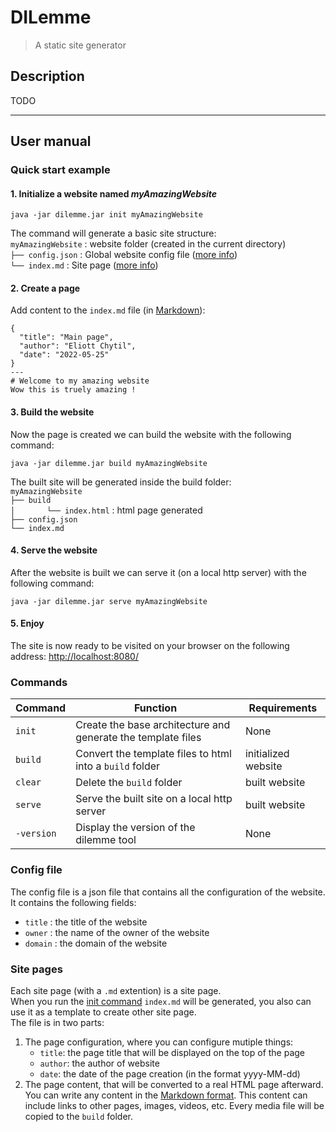 # DILemme
> A static site generator

## Description
TODO

---
## User manual
### Quick start example
#### 1. Initialize a website named *myAmazingWebsite*
```
java -jar dilemme.jar init myAmazingWebsite
```
The command will generate a basic site structure: <br>
`myAmazingWebsite` : website folder (created in the current directory)<br> 
`├── config.json` : Global website config file ([more info](#config-file))<br>
`└── index.md` : Site page ([more info](#site-pages))<br> 

#### 2. Create a page
Add content to the `index.md` file (in [Markdown](https://www.markdownguide.org/cheat-sheet/)):
```
{
  "title": "Main page",
  "author": "Eliott Chytil",
  "date": "2022-05-25"
}
---
# Welcome to my amazing website
Wow this is truely amazing !
```

#### 3. Build the website
Now the page is created we can build the website with the following command:
```
java -jar dilemme.jar build myAmazingWebsite
```
The built site will be generated inside the build folder:<br>
`myAmazingWebsite`<br>
`├── build`<br>
`│`&nbsp;&nbsp;&nbsp;&nbsp;&nbsp;&nbsp;&nbsp;&nbsp;&nbsp;&nbsp;&nbsp;&nbsp;&nbsp;`└── index.html` : html page generated<br>
`├── config.json`<br>
`└── index.md`<br>

#### 4. Serve the website
After the website is built we can serve it (on a local http server) with the following command:
```
java -jar dilemme.jar serve myAmazingWebsite
```

#### 5. Enjoy
The site is now ready to be visited on your browser on the following address: [http://localhost:8080/](http://localhost:8080/)

### Commands
| Command    | Function                                                     | Requirements        |
|------------|--------------------------------------------------------------|---------------------|
| `init`     | Create the base architecture and generate the template files | None                |
| `build`    | Convert the template files to html into a `build` folder     | initialized website |
| `clear`    | Delete the `build` folder                                    | built website       |
| `serve`    | Serve the built site on a local http server                  | built website       |
| `-version` | Display the version of the dilemme tool                      | None                |

### Config file
The config file is a json file that contains all the configuration of the website.
It contains the following fields:
- `title` : the title of the website
- `owner` : the name of the owner of the website
- `domain` : the domain of the website

### Site pages
Each site page (with a `.md` extention) is a site page. <br>
When you run the [init command](#init) `index.md` will be generated, you also can use it as a template to create other site page. <br>
The file is in two parts:
1. The page configuration, where you can configure mutiple things:
    - `title`: the page title that will be displayed on the top of the page
    - `author`: the author of website
    - `date`: the date of the page creation (in the format yyyy-MM-dd)
2. The page content, that will be converted to a real HTML page afterward. You can write any content in the [Markdown format](https://www.markdownguide.org/cheat-sheet/).
This content can include links to other pages, images, videos, etc. Every media file will be copied to the `build` folder.
